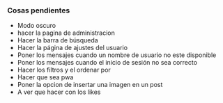 ### Cosas pendientes

- Modo oscuro
- hacer la pagina de administracion
- Hacer la barra de búsqueda
- Hacer la página de ajustes del usuario
- Poner los mensajes cuando un nombre de usuario no este disponible
- Poner los mensajes cuando el inicio de sesión no sea correcto
- Hacer los filtros y el ordenar por
- Hacer que sea pwa
- Poner la opcion de insertar una imagen en un post
- A ver que hacer con los likes


